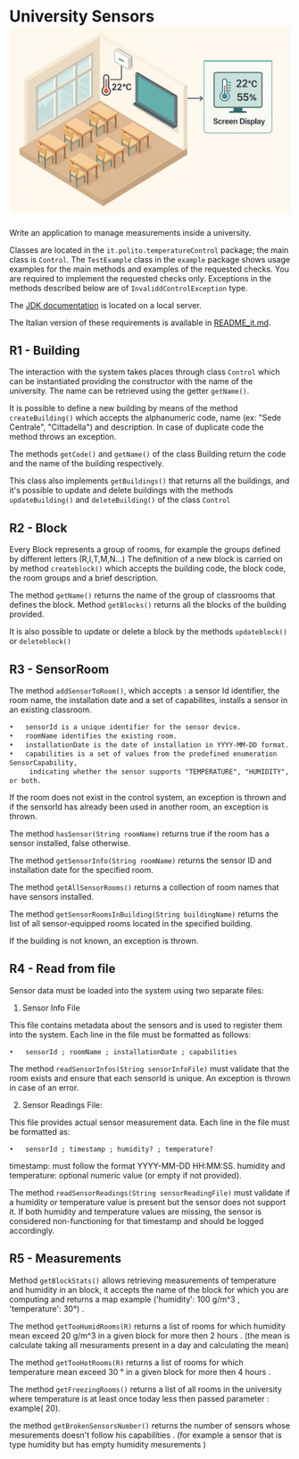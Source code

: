 University Sensors 
![Alt text](image.png)
========

Write an application to manage measurements inside a university.

Classes are located in the `it.polito.temperatureControl` package; the main class is `Control`. The `TestExample` class in the `example` package shows usage examples for the main methods and examples of the requested checks. You are required to implement the requested checks only. Exceptions in the methods described below are of `InvaliddControlException` type.

The [JDK documentation](https://oop.polito.it/api/) is located on a local server.

The Italian version of these requirements is available in [README_it.md](README_it.md).


R1 - Building
---------------

The interaction with the system takes places through class `Control` which can be  instantiated providing the constructor with the name of the university.
The name can be retrieved using the getter `getName()`.


It is possible to define a new building by means of the method `createBuilding()` which accepts the alphanumeric code, name (ex: "Sede Centrale", "Cittadella") and description.
In case of duplicate code the method throws an exception.

The methods `getCode()` and `getName()` of the class Building return the code and the name of the building respectively.

This class also implements `getBuildings()` that returns all the buildings, and it's possible to update and delete buildings with the methods `updateBuilding()` and `deleteBuilding()` of the class `Control`

R2 - Block
----------

Every Block represents a group of rooms, for example the groups defined by different letters (R,I,T,M,N...)
The definition of a new block is carried on by method `createblock()` which accepts the building code, the block code, the room groups and a brief description.

The method `getName()` returns the name of the group of classrooms that defines the block.
Method `getBlocks()` returns all the blocks of the building provided.

It is also possible to update or delete a block by the methods `updateblock()` or `deleteblock()`


R3 - SensorRoom
--------------
The method `addSensorToRoom()`, which accepts : a  sensor Id identifier, the room name, the installation date and a set of capabilites, installs a sensor in an existing classroom.

    •	sensorId is a unique identifier for the sensor device.
	•	roomName identifies the existing room.
	•	installationDate is the date of installation in YYYY-MM-DD format.
    •	capabilities is a set of values from the predefined enumeration SensorCapability,
         indicating whether the sensor supports "TEMPERATURE", "HUMIDITY", or both.


If the room does not exist in the control system, an exception is thrown and if the sensorId has already been used in another room, an exception is thrown.

The method `hasSensor(String roomName)`  returns true if the room has a sensor installed, false otherwise.

The method `getSensorInfo(String roomName)` returns the sensor ID and installation date for the specified room.

The method `getAllSensorRooms()` returns a collection of room names that have sensors installed.

The method `getSensorRoomsInBuilding(String buildingName)` returns the list of all sensor-equipped rooms located in the specified building.

If the building is not known, an exception is thrown.

R4 - Read from file
--------------------
Sensor data must be loaded into the system using two separate files:

1. Sensor Info File

This file contains metadata about the sensors and is used to register them into the system.
Each line in the file must be formatted as follows:

    •   sensorId ; roomName ; installationDate ; capabilities

The method `readSensorInfos(String sensorInfoFile)` must validate that the room exists and ensure that each sensorId is unique.
An exception is thrown in case of an error.

2. Sensor Readings File:

This file provides actual sensor measurement data.
Each line in the file must be formatted as:

    •   sensorId ; timestamp ; humidity? ; temperature?

timestamp: must follow the format YYYY-MM-DD HH:MM:SS.
humidity and temperature: optional numeric value (or empty if not provided).

The method `readSensorReadings(String sensorReadingFile)` must validate if a humidity or temperature value is present 
but the sensor does not support it. If both humidity and temperature values are missing, the sensor is considered non-functioning
for that timestamp and should be logged accordingly. 

R5 - Measurements
------------

Method `getBlockStats()` allows retrieving measurements of temperature and humidity in an block, it accepts the name of the block for which you are computing and returns a map example ('humidity': 100 g/m^3 , 'temperature': 30°) .


The method `getTooHumidRooms(R)` returns a list of rooms for which humidity mean exceed 20 g/m^3 in a given block for more then 2 hours    . (the mean is calculate taking all mesuraments present in a day and calculating the mean)

The method `getTooHotRooms(R)` returns a list of rooms for which temperature mean exceed 30 ° in a given block for more then 4 hours  .

The method `getFreezingRooms()` returns a list of all rooms in the university where temperature is at least once today less then passed parameter  : example( 20).


the method `getBrokenSensorsNumber()`  returns the number of sensors whose mesurements doesn't follow his capabilities . (for example a sensor that is type humidity but has empty humidity mesurements )



